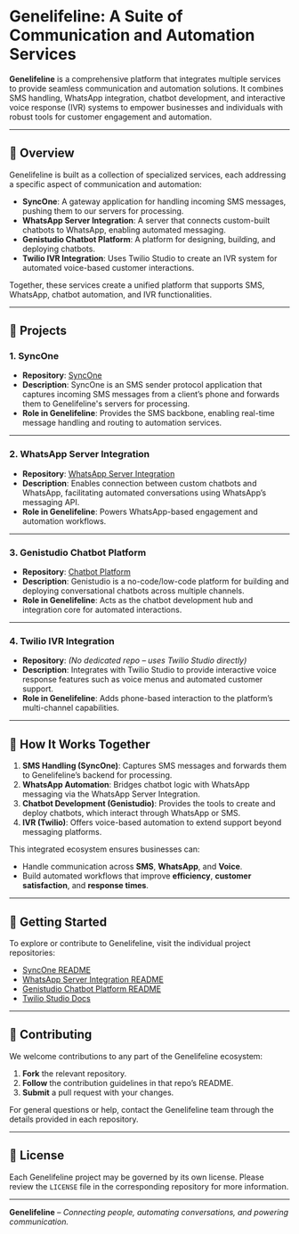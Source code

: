 # Genelifeline: A Suite of Communication and Automation Services

**Genelifeline** is a comprehensive platform that integrates multiple services to provide seamless communication and automation solutions. It combines SMS handling, WhatsApp integration, chatbot development, and interactive voice response (IVR) systems to empower businesses and individuals with robust tools for customer engagement and automation.

---

## 📌 Overview

Genelifeline is built as a collection of specialized services, each addressing a specific aspect of communication and automation:

- **SyncOne**: A gateway application for handling incoming SMS messages, pushing them to our servers for processing.
- **WhatsApp Server Integration**: A server that connects custom-built chatbots to WhatsApp, enabling automated messaging.
- **Genistudio Chatbot Platform**: A platform for designing, building, and deploying chatbots.
- **Twilio IVR Integration**: Uses Twilio Studio to create an IVR system for automated voice-based customer interactions.

Together, these services create a unified platform that supports SMS, WhatsApp, chatbot automation, and IVR functionalities.

---

## 🔧 Projects

### 1. SyncOne

- **Repository**: [SyncOne](https://github.com/Telli/SyncOne.git)
- **Description**: SyncOne is an SMS sender protocol application that captures incoming SMS messages from a client’s phone and forwards them to Genelifeline's servers for processing.
- **Role in Genelifeline**: Provides the SMS backbone, enabling real-time message handling and routing to automation services.

---

### 2. WhatsApp Server Integration

- **Repository**: [WhatsApp Server Integration](https://github.com/Geneline-X/whatsapp-server-integration.git)
- **Description**: Enables connection between custom chatbots and WhatsApp, facilitating automated conversations using WhatsApp’s messaging API.
- **Role in Genelifeline**: Powers WhatsApp-based engagement and automation workflows.

---

### 3. Genistudio Chatbot Platform

- **Repository**: [Chatbot Platform](https://github.com/Geneline-X/chatbot-platform.git)
- **Description**: Genistudio is a no-code/low-code platform for building and deploying conversational chatbots across multiple channels.
- **Role in Genelifeline**: Acts as the chatbot development hub and integration core for automated interactions.

---

### 4. Twilio IVR Integration

- **Repository**: *(No dedicated repo – uses Twilio Studio directly)*
- **Description**: Integrates with Twilio Studio to provide interactive voice response features such as voice menus and automated customer support.
- **Role in Genelifeline**: Adds phone-based interaction to the platform’s multi-channel capabilities.

---

## 🔗 How It Works Together

1. **SMS Handling (SyncOne)**: Captures SMS messages and forwards them to Genelifeline’s backend for processing.
2. **WhatsApp Automation**: Bridges chatbot logic with WhatsApp messaging via the WhatsApp Server Integration.
3. **Chatbot Development (Genistudio)**: Provides the tools to create and deploy chatbots, which interact through WhatsApp or SMS.
4. **IVR (Twilio)**: Offers voice-based automation to extend support beyond messaging platforms.

This integrated ecosystem ensures businesses can:
- Handle communication across **SMS**, **WhatsApp**, and **Voice**.
- Build automated workflows that improve **efficiency**, **customer satisfaction**, and **response times**.

---

## 🚀 Getting Started

To explore or contribute to Genelifeline, visit the individual project repositories:

- [SyncOne README](#)
- [WhatsApp Server Integration README](#)
- [Genistudio Chatbot Platform README](#)
- [Twilio Studio Docs](https://www.twilio.com/docs/studio)

---

## 🤝 Contributing

We welcome contributions to any part of the Genelifeline ecosystem:

1. **Fork** the relevant repository.
2. **Follow** the contribution guidelines in that repo’s README.
3. **Submit** a pull request with your changes.

For general questions or help, contact the Genelifeline team through the details provided in each repository.

---

## 📄 License

Each Genelifeline project may be governed by its own license. Please review the `LICENSE` file in the corresponding repository for more information.

---

**Genelifeline** – *Connecting people, automating conversations, and powering communication.*
